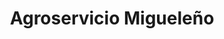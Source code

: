 ---
title: "Agroservicio Migueleño"
url: /san-miguel/agroservicio-migueleno-3a-calle-oriente/
shop: agraria
---